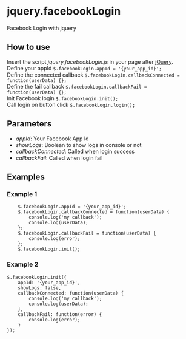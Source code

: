 # jquery.facebookLogin
Facebook Login with jquery

<h2>How to use</h2>
Insert the script <em>jquery.facebookLogin.js</em> in your page after <a href="http://jquery.com/download/" target="_blank">jQuery</a>.<br/>
Define your appId <code>$.facebookLogin.appId = '{your_app_id}';</code><br/>
Define the connected callback <code>$.facebookLogin.callbackConnected = function(userData) {};</code><br/>
Define the fail callback <code>$.facebookLogin.callbackFail = function(userData) {};</code><br/>
Init Facebook login <code>$.facebookLogin.init();</code><br/>
Call login on button click <code>$.facebookLogin.login();</code><br/>

<h2>Parameters</h2>
<ul>
	<li><em>appId</em>: Your Facebook App Id</li>
	<li><em>showLogs</em>: Boolean to show logs in console or not</li>
	<li><em>callbackConnected</em>: Called when login success</li>
	<li><em>callbackFail</em>: Called when login fail</li>
</ul>


<h2>Examples</h2>
<h3>Example 1</h3>
<code><pre>
	$.facebookLogin.appId = '{your_app_id}';
	$.facebookLogin.callbackConnected = function(userData) {
		console.log('my callback');
		console.log(userData);
	};
	$.facebookLogin.callbackFail = function(userData) {
		console.log(error);
	};
	$.facebookLogin.init();
</pre></code>
<h3>Example 2</h3>
<code><pre>
$.facebookLogin.init({
	appId: '{your_app_id}',
	showLogs: false,
	callbackConnected: function(userData) {
		console.log('my callback');
		console.log(userData);
	},
	callbackFail: function(error) {
		console.log(error);
	}
});
</pre></code>